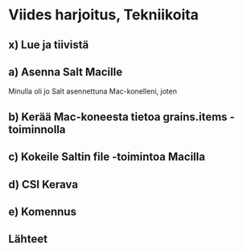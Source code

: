 # Viides harjoitus, Tekniikoita
## x) Lue ja tiivistä
## a) Asenna Salt Macille
Minulla oli jo Salt asennettuna Mac-konelleni, joten 
## b) Kerää Mac-koneesta tietoa grains.items -toiminnolla
## c) Kokeile Saltin file -toimintoa Macilla
## d) CSI Kerava
## e) Komennus
## Lähteet
